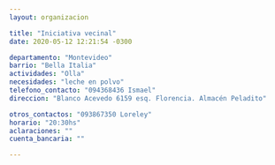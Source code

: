 ```yaml
---
layout: organizacion

title: "Iniciativa vecinal"
date: 2020-05-12 12:21:54 -0300

departamento: "Montevideo"
barrio: "Bella Italia"
actividades: "Olla"
necesidades: "leche en polvo"
telefono_contacto: "094368436 Ismael"
direccion: "Blanco Acevedo 6159 esq. Florencia. Almacén Peladito"

otros_contactos: "093867350 Loreley"
horario: "20:30hs"
aclaraciones: ""
cuenta_bancaria: ""

---
```

